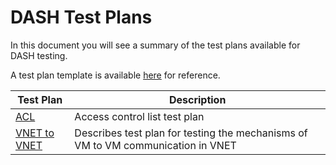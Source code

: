 # DASH Test Plans

In this document you will see a summary of the test plans available for DASH testing.

A test plan template is available [here](https://github.com/sonic-net/SONiC/blob/master/doc/SONiC%20Test%20Plan%20Template.md) for reference.


| Test Plan | Description |
|----------|-------------|
| [ACL](acl.md) | Access control list test plan|  
| [VNET to VNET](vnet_to_vnet.md) | Describes test plan for testing the mechanisms of VM to VM communication in VNET|
